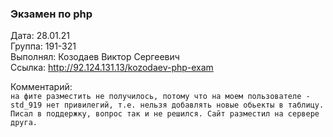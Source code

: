 ### Экзамен по php
Дата: 28.01.21\
Группа: 191-321\
Выполнял: Козодаев Виктор Сергеевич\
Ссылка: http://92.124.131.13/kozodaev-php-exam

Комментарий:\
`на фите разместить не получилось, потому что
на моем пользователе - std_919 нет привилегий, т.е. нельзя добавлять новые обьекты в таблицу. Писал в поддержку, вопрос так и не решился.
Сайт разместил на сервере друга.
`
